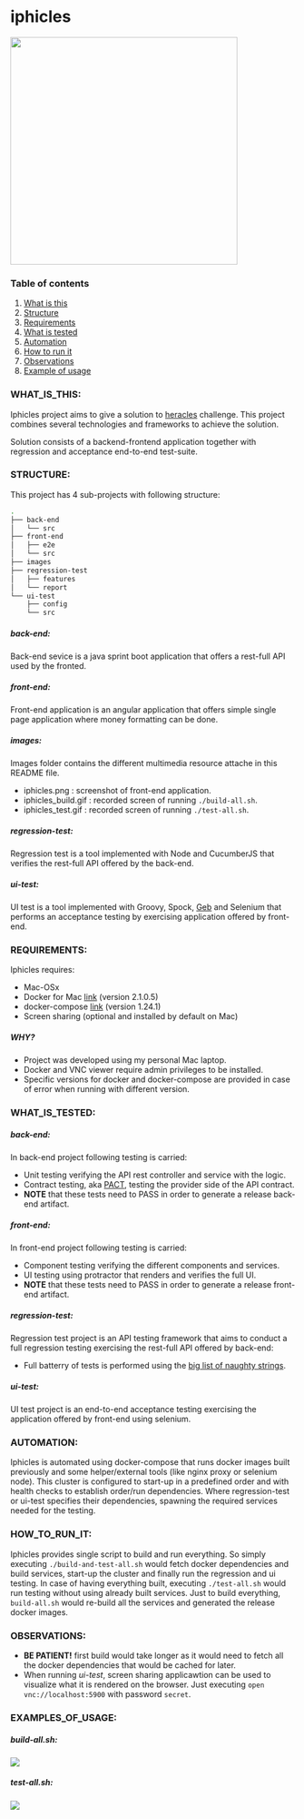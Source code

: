 # iphicles

<img src="images/iphicles.png" height="400px">

### Table of contents

 1. [What is this](#WHAT_IS_THIS)
 2. [Structure](#STRUCTURE)
 3. [Requirements](#REQUIREMENTS)
 4. [What is tested](#WHAT_IS_TESTED)
 5. [Automation](#AUTOMATION)
 6. [How to run it](#HOW_TO_RUN_IT)
 7. [Observations](#OBSERVATIONS)
 8. [Example of usage](#EXAMPLES_OF_USAGE)

### WHAT_IS_THIS:

Iphicles project aims to give a solution to [heracles](https://github.com/pleo-io/heracles) challenge.
This project combines several technologies and frameworks to achieve the solution.

Solution consists of a backend-frontend application together with regression and acceptance end-to-end test-suite.

### STRUCTURE:

This project has 4 sub-projects with following structure:
``` bash
.
├── back-end
│   └── src
├── front-end
│   ├── e2e
│   └── src
├── images
├── regression-test
│   ├── features
│   └── report
└── ui-test
    ├── config
    └── src
```
##### back-end:

Back-end sevice is a java sprint boot application that offers a rest-full API used by the fronted.

##### front-end:

Front-end application is an angular application that offers simple single page application where money formatting can be done.

##### images:

Images folder contains the different multimedia resource attache in this README file.

* iphicles.png : screenshot of front-end application.
* iphicles_build.gif : recorded screen of running ``./build-all.sh``.
* iphicles_test.gif : recorded screen of running ``./test-all.sh``.

##### regression-test:

Regression test is a tool implemented with Node and CucumberJS that verifies the rest-full API offered by the back-end.

##### ui-test:

UI test is a tool implemented with Groovy, Spock, [Geb](https://gebish.org) and Selenium that performs an acceptance testing by exercising application offered by front-end.

### REQUIREMENTS:

Iphicles requires:
* Mac-OSx
* Docker for Mac [link](https://docs.docker.com/docker-for-mac/install/) (version 2.1.0.5)
* docker-compose [link](https://docs.docker.com/compose/install/) (version 1.24.1)
* Screen sharing (optional and installed by default on Mac) 

##### WHY?

* Project was developed using my personal Mac laptop.
* Docker and VNC viewer require admin privileges to be installed.
* Specific versions for docker and docker-compose are provided in case of error when running with different version. 

### WHAT_IS_TESTED:

##### back-end:

In back-end project following testing is carried:
* Unit testing verifying the API rest controller and service with the logic.
* Contract testing, aka [PACT](https://docs.pact.io), testing the provider side of the API contract. 
* **NOTE** that these tests need to PASS in order to generate a release back-end artifact.

##### front-end:

In front-end project following testing is carried:
* Component testing verifying the different components and services.
* UI testing using protractor that renders and verifies the full UI.
* **NOTE** that these tests need to PASS in order to generate a release front-end artifact.

##### regression-test:

Regression test project is an API testing framework that aims to conduct a full regression testing exercising the rest-full API offered by back-end:
* Full batterry of tests is performed using the [big list of naughty strings](https://github.com/minimaxir/big-list-of-naughty-strings).

##### ui-test:

UI test project is an end-to-end acceptance testing exercising the application offered by front-end using selenium.

### AUTOMATION:

Iphicles is automated using docker-compose that runs docker images built previously and some helper/external tools (like nginx proxy or selenium node).
This cluster is configured to start-up in a predefined order and with health checks to establish order/run dependencies. 
Where regression-test or ui-test specifies their dependencies, spawning the required services needed for the testing.

### HOW_TO_RUN_IT:

Iphicles provides single script to build and run everything. 
So simply executing ``./build-and-test-all.sh`` would fetch docker dependencies and build services, start-up the cluster and finally run the regression and ui testing.
In case of having everything built, executing ``./test-all.sh`` would run testing without using already built services.
Just to build everything, ``build-all.sh`` would re-build all the services and generated the release docker images.

### OBSERVATIONS:

* **BE PATIENT!** first build would take longer as it would need to fetch all the docker dependencies that would be cached for later.
*  When running _ui-test_, screen sharing applicawtion can be used to visualize what it is rendered on the browser. Just executing ``open vnc://localhost:5900`` with password ``secret``.

### EXAMPLES_OF_USAGE:

##### build-all.sh:

![](images/iphicles_build.gif)

##### test-all.sh:

![](images/iphicles_test.gif)